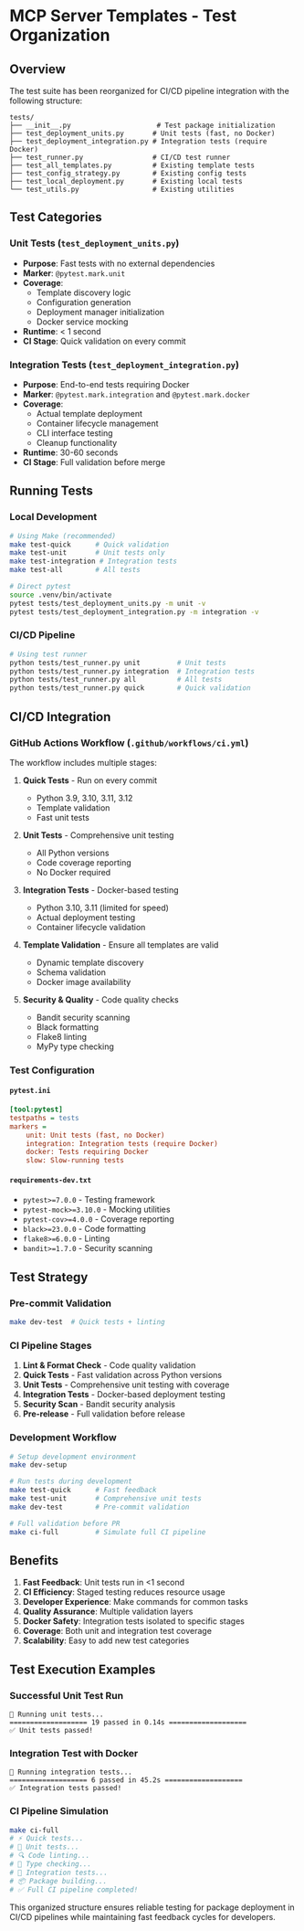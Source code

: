# MCP Server Templates - Test Organization

## Overview

The test suite has been reorganized for CI/CD pipeline integration with the following structure:

```
tests/
├── __init__.py                     # Test package initialization
├── test_deployment_units.py       # Unit tests (fast, no Docker)
├── test_deployment_integration.py # Integration tests (require Docker)
├── test_runner.py                 # CI/CD test runner
├── test_all_templates.py          # Existing template tests
├── test_config_strategy.py        # Existing config tests
├── test_local_deployment.py       # Existing local tests
└── test_utils.py                  # Existing utilities
```

## Test Categories

### Unit Tests (`test_deployment_units.py`)
- **Purpose**: Fast tests with no external dependencies
- **Marker**: `@pytest.mark.unit`
- **Coverage**: 
  - Template discovery logic
  - Configuration generation
  - Deployment manager initialization
  - Docker service mocking
- **Runtime**: < 1 second
- **CI Stage**: Quick validation on every commit

### Integration Tests (`test_deployment_integration.py`)
- **Purpose**: End-to-end tests requiring Docker
- **Marker**: `@pytest.mark.integration` and `@pytest.mark.docker`
- **Coverage**:
  - Actual template deployment
  - Container lifecycle management
  - CLI interface testing
  - Cleanup functionality
- **Runtime**: 30-60 seconds
- **CI Stage**: Full validation before merge

## Running Tests

### Local Development

```bash
# Using Make (recommended)
make test-quick      # Quick validation
make test-unit       # Unit tests only
make test-integration # Integration tests
make test-all        # All tests

# Direct pytest
source .venv/bin/activate
pytest tests/test_deployment_units.py -m unit -v
pytest tests/test_deployment_integration.py -m integration -v
```

### CI/CD Pipeline

```bash
# Using test runner
python tests/test_runner.py unit         # Unit tests
python tests/test_runner.py integration  # Integration tests
python tests/test_runner.py all          # All tests
python tests/test_runner.py quick        # Quick validation
```

## CI/CD Integration

### GitHub Actions Workflow (`.github/workflows/ci.yml`)

The workflow includes multiple stages:

1. **Quick Tests** - Run on every commit
   - Python 3.9, 3.10, 3.11, 3.12
   - Template validation
   - Fast unit tests

2. **Unit Tests** - Comprehensive unit testing
   - All Python versions
   - Code coverage reporting
   - No Docker required

3. **Integration Tests** - Docker-based testing
   - Python 3.10, 3.11 (limited for speed)
   - Actual deployment testing
   - Container lifecycle validation

4. **Template Validation** - Ensure all templates are valid
   - Dynamic template discovery
   - Schema validation
   - Docker image availability

5. **Security & Quality** - Code quality checks
   - Bandit security scanning
   - Black formatting
   - Flake8 linting
   - MyPy type checking

### Test Configuration

#### `pytest.ini`
```ini
[tool:pytest]
testpaths = tests
markers =
    unit: Unit tests (fast, no Docker)
    integration: Integration tests (require Docker)
    docker: Tests requiring Docker
    slow: Slow-running tests
```

#### `requirements-dev.txt`
- `pytest>=7.0.0` - Testing framework
- `pytest-mock>=3.10.0` - Mocking utilities
- `pytest-cov>=4.0.0` - Coverage reporting
- `black>=23.0.0` - Code formatting
- `flake8>=6.0.0` - Linting
- `bandit>=1.7.0` - Security scanning

## Test Strategy

### Pre-commit Validation
```bash
make dev-test  # Quick tests + linting
```

### CI Pipeline Stages
1. **Lint & Format Check** - Code quality validation
2. **Quick Tests** - Fast validation across Python versions
3. **Unit Tests** - Comprehensive unit testing with coverage
4. **Integration Tests** - Docker-based deployment testing
5. **Security Scan** - Bandit security analysis
6. **Pre-release** - Full validation before release

### Development Workflow
```bash
# Setup development environment
make dev-setup

# Run tests during development
make test-quick      # Fast feedback
make test-unit       # Comprehensive unit tests
make dev-test        # Pre-commit validation

# Full validation before PR
make ci-full         # Simulate full CI pipeline
```

## Benefits

1. **Fast Feedback**: Unit tests run in <1 second
2. **CI Efficiency**: Staged testing reduces resource usage
3. **Developer Experience**: Make commands for common tasks
4. **Quality Assurance**: Multiple validation layers
5. **Docker Safety**: Integration tests isolated to specific stages
6. **Coverage**: Both unit and integration test coverage
7. **Scalability**: Easy to add new test categories

## Test Execution Examples

### Successful Unit Test Run
```
🧪 Running unit tests...
=================== 19 passed in 0.14s ===================
✅ Unit tests passed!
```

### Integration Test with Docker
```
🐳 Running integration tests...
=================== 6 passed in 45.2s ===================
✅ Integration tests passed!
```

### CI Pipeline Simulation
```bash
make ci-full
# ⚡ Quick tests...
# 🧪 Unit tests...
# 🔍 Code linting...
# 🔬 Type checking...
# 🐳 Integration tests...
# 📦 Package building...
# ✅ Full CI pipeline completed!
```

This organized structure ensures reliable testing for package deployment in CI/CD pipelines while maintaining fast feedback cycles for developers.
